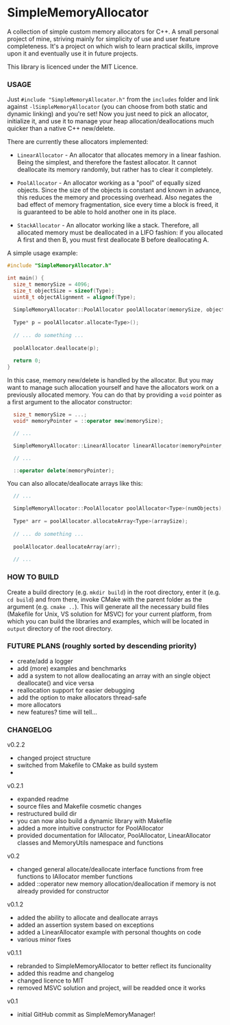 # SimpleMemoryAllocator

A collection of simple custom memory allocators for C++. A small personal project of mine, striving mainly for simplicity of use and user feature completeness.
It's a project on which wish to learn practical skills, improve upon it and eventually use it in future projects.

This library is licenced under the MIT Licence.


### USAGE
Just `#include "SimpleMemoryAllocator.h"` from the `includes` folder and link against `-lSimpleMemoryAllocator` (you can choose from both static and dynamic linking) and you're set! Now you just need to pick an allocator, initialize it, and use it to manage your heap allocation/deallocations much quicker than a native C++ new/delete.

There are currently these allocators implemented:
  - `LinearAllocator` - An allocator that allocates memory in a linear fashion. Being the simplest, and therefore 
                        the fastest allocator. It cannot deallocate its memory randomly, but rather has to clear it completely. 

  - `PoolAllocator`   - An allocator working as a "pool" of equally sized objects. Since the size of the
	                      objects is constant and known in advance, this reduces the memory and processing overhead.
	                      Also negates the bad effect of memory fragmentation, sice every time a block is freed, it is 
	                      guaranteed to be able to hold another one in its place.

  - `StackAllocator`  - An allocator working like a stack. Therefore, all allocated memory must be deallocated
	                      in a LIFO fashion: if you allocated A first and then B, you must first deallocate B before 
	                      deallocating A.
                        
A simple usage example: 
```C++
#include "SimpleMemoryAllocator.h"

int main() {
  size_t memorySize = 4096;
  size_t objectSize = sizeof(Type);
  uint8_t objectAlignment = alignof(Type);
  
  SimpleMemoryAllocator::PoolAllocator poolAllocator(memorySize, objectSize, objectAlignment);
  
  Type* p = poolAllocator.allocate<Type>();
  
  // ... do something ...
  
  poolAllocator.deallocate(p);
  
  return 0;
}
```
In this case, memory new/delete is handled by the allocator. But you may want to manage such allocation yourself and have the allocators work on a previously allocated memory. You can do that by providing a `void` pointer as a first argument to the allocator constructor:
```C++
  size_t memorySize = ...;
  void* memoryPointer = ::operator new(memorySize);

  // ...

  SimpleMemoryAllocator::LinearAllocator linearAllocator(memoryPointer, memorySize);

  // ...

  ::operator delete(memoryPointer);
```
You can also allocate/deallocate arrays like this:
```C++
  // ...

  SimpleMemoryAllocator::PoolAllocator poolAllocator<Type>(numObjects);
  
  Type* arr = poolAllocator.allocateArray<Type>(arraySize);
  
  // ... do something ...
  
  poolAllocator.deallocateArray(arr);
  
  // ...
```

### HOW TO BUILD
Create a build directory (e.g. `mkdir build`) in the root directory, enter it (e.g. `cd build`) and from there, invoke CMake with the parent folder as the argument (e.g. `cmake ..`). This will generate all the necessary build files (Makefile for Unix, VS solution for MSVC) for your current platform, from which you can build the libraries and examples, which will be located in `output` directory of the root directory.


### FUTURE PLANS (roughly sorted by descending priority)
  - create/add a logger
  - add (more) examples and benchmarks
  - add a system to not allow deallocating an array with an single object deallocate() and vice versa
  - reallocation support for easier debugging
  - add the option to make allocators thread-safe
  - more allocators
  - new features? time will tell...
  

### CHANGELOG
v0.2.2
  - changed project structure
  - switched from Makefile to CMake as build system
  - 

v0.2.1
  - expanded readme
  - source files and Makefile cosmetic changes
  - restructured build dir
  - you can now also build a dynamic library with Makefile
  - added a more intuitive constructor for PoolAllocator
  - provided documentation for IAllocator, PoolAllocator, LinearAllocator classes and MemoryUtils namespace and functions

v0.2
  - changed general allocate/deallocate interface functions from free functions to IAllocator member functions
  - added ::operator new memory allocation/deallocation if memory is not already provided for constructor

v0.1.2
  - added the ability to allocate and deallocate arrays
  - added an assertion system based on exceptions
  - added a LinearAllocator example with personal thoughts on code
  - various minor fixes
  
v0.1.1 
  - rebranded to SimpleMemoryAllocator to better reflect its funcionality
  - added this readme and changelog
  - changed licence to MIT
  - removed MSVC solution and project, will be readded once it works

v0.1 
  - initial GitHub commit as SimpleMemoryManager!
